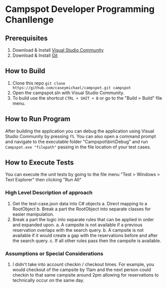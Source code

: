 # Campspot Developer Programming Chanllenge #

## Prerequisites ##
1. Download & Install [Visual Studio Community](https://www.visualstudio.com/vs/community/)
2. Download & Install [Git](https://git-scm.com)

## How to Build ##
1. Clone this repo `git clone https://github.com/caseymichael/campspot.git campspot`
2. Open the campspot.sln with Visual Studio Community.
3. To build use the shortcut `CTRL + SHIT + B` or go to the "Build > Build" file menu.

## How to Run Program ##
After building the application you can debug the application using Visual Studio Community by pressing `f5`. 
You can also open a command prompt and navigate to the executable folder "Campspot\bin\Debug" and run `Campspot.exe "filepath"` passing in the file location of your test cases.

## How to Execute Tests ##
You can execute the unit tests by going to the file menu "Test > Windows > Text Explorer" then clicking "Run All"


### High Level Description of approach ###
1. Get the test-case.json data into C# objects
	a. Direct mapping to a RootObject
	b. Break a part the RootObject into separate classes for easier manipulation.
2. Break a part the logic into separate rules that can be applied in order and expanded upon.
	a. A campsite is not available if a previous reservation overlaps with the search query.
	b. A campsite is not available if it would create a gap with the reservations before and after the search query.
	c. If all other rules pass then the campsite is available.

### Assumptions or Special Considerations ###
1. I didn't take into account checkin / checkout times. For example, you would checkout of the campsite by 11am and the next person could checkin to that same campsite around 2pm allowing for reservations to technically occur on the same day.